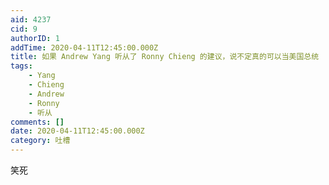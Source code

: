 ```yaml
---
aid: 4237
cid: 9
authorID: 1
addTime: 2020-04-11T12:45:00.000Z
title: 如果 Andrew Yang 听从了 Ronny Chieng 的建议，说不定真的可以当美国总统
tags:
    - Yang
    - Chieng
    - Andrew
    - Ronny
    - 听从
comments: []
date: 2020-04-11T12:45:00.000Z
category: 吐槽
---
```


笑死
